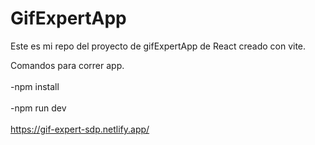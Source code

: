# GifExpertApp

Este es mi repo del proyecto de gifExpertApp de React creado con vite.

Comandos para correr app.
<br></br>
-npm install
<br></br>
-npm run dev
<br></br>
https://gif-expert-sdp.netlify.app/
<br></br>
